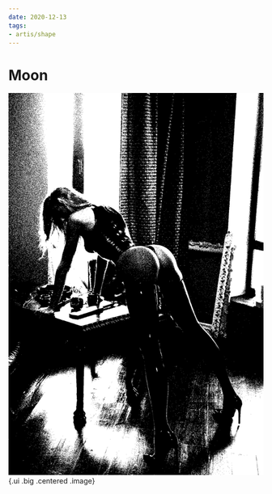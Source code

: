 ```yaml
---
date: 2020-12-13
tags:
- artis/shape
---
```

# Moon
![image](static/d1.png){.ui .big .centered .image}